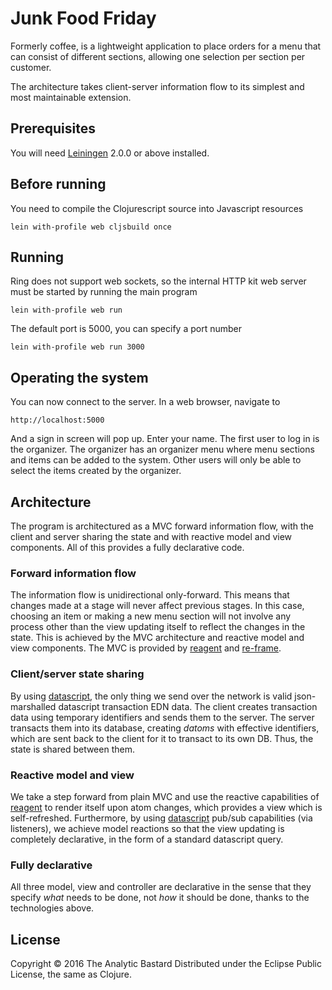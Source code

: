 # Junk Food Friday

Formerly coffee, is a lightweight application to place orders for a menu that
can consist of different sections, allowing one selection per section per
customer.

The architecture takes client-server information flow to its simplest and most
maintainable extension.

## Prerequisites

You will need [Leiningen][] 2.0.0 or above installed.

[leiningen]: https://github.com/technomancy/leiningen

## Before running

You need to compile the Clojurescript source into Javascript resources

    lein with-profile web cljsbuild once

## Running

Ring does not support web sockets, so the internal HTTP kit web server must
be started by running the main program

    lein with-profile web run

The default port is 5000, you can specify a port number

    lein with-profile web run 3000

## Operating the system

You can now connect to the server. In a web browser, navigate to

    http://localhost:5000

And a sign in screen will pop up. Enter your name. The first user to log in
is the organizer. The organizer has an organizer menu where menu sections and
items can be added to the system. Other users will only be able to select
the items created by the organizer.

## Architecture

The program is architectured as a MVC forward information flow, with the client
and server sharing the state and with reactive model and view components. All
of this provides a fully declarative code.

### Forward information flow

The information flow is unidirectional only-forward. This means that changes
made at a stage will never affect previous stages. In this case, choosing an
item or making a new menu section will not involve any process other than
the view updating itself to reflect the changes in the state. This is achieved
by the MVC architecture and reactive model and view components. The MVC
is provided by [reagent](https://github.com/reagent-project/reagent) and
[re-frame](https://github.com/Day8/re-frame).

### Client/server state sharing

By using [datascript](https://github.com/tonsky/datascript),
the only thing we send over the network is valid
json-marshalled datascript transaction EDN data. The client creates transaction
data using temporary identifiers and sends them to the server. The server
transacts them into its database, creating *datoms* with effective identifiers,
which are sent back to the client for it to transact to its own DB. Thus,
the state is shared between them.

### Reactive model and view

We take a step forward from plain MVC and use the reactive capabilities of
[reagent](https://github.com/reagent-project/reagent) to render itself upon
atom changes, which provides a view which is self-refreshed. Furthermore,
by using [datascript](https://github.com/tonsky/datascript) pub/sub capabilities
(via listeners), we achieve model reactions so that the view updating is
completely declarative, in the form of a standard datascript query.

### Fully declarative

All three model, view and controller are declarative in the sense that they
specify *what* needs to be done, not *how* it should be done, thanks to the
technologies above.

## License

Copyright © 2016 The Analytic Bastard
Distributed under the Eclipse Public License, the same as Clojure.
